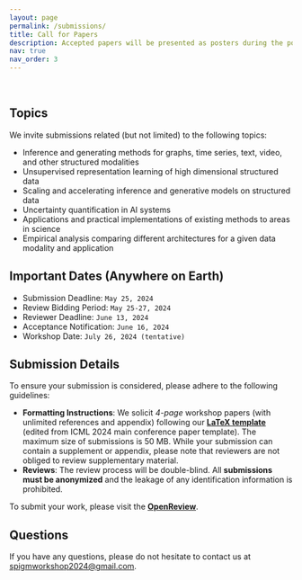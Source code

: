 ```yaml
---
layout: page
permalink: /submissions/
title: Call for Papers
description: Accepted papers will be presented as posters during the poster sessions. Selected works will also be highlighted as contributed talks.
nav: true
nav_order: 3
---
```


<br>

## Topics

We invite submissions related (but not limited) to the following topics:

* Inference and generating methods for graphs, time series, text, video, and other structured modalities
* Unsupervised representation learning of high dimensional structured data
* Scaling and accelerating inference and generative models on structured data
* Uncertainty quantification in AI systems
* Applications and practical implementations of existing methods to areas in science
* Empirical analysis comparing different architectures for a given data modality and application

## Important Dates (Anywhere on Earth)

*   Submission Deadline: `May 25, 2024`
*   Review Bidding Period: `May 25-27, 2024`
*   Reviewer Deadline: `June 13, 2024`
*   Acceptance Notification: `June 16, 2024`
*   Workshop Date: `July 26, 2024 (tentative)`

## Submission Details

To ensure your submission is considered, please adhere to the following guidelines:



*   **Formatting Instructions**: We solicit *4-page* workshop papers (with unlimited references and appendix) following our **[LaTeX template](TODO)** (edited from ICML 2024 main conference paper template). The maximum size of submissions is 50 MB. While your submission can contain a supplement or appendix, please note that reviewers are not obliged to review supplementary material.
*   **Reviews**: The review process will be double-blind. All **submissions must be anonymized** and the leakage of any identification information is prohibited.

To submit your work, please visit the **[OpenReview](TODO)**.


## Questions

If you have any questions, please do not hesitate to contact us at [spigmworkshop2024@gmail.com](mailto:spigmworkshop2024@gmail.com).
